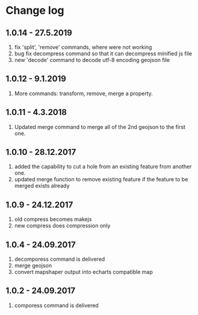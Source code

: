 # Change log

## 1.0.14 - 27.5.2019

1. fix 'split', 'remove' commands, where were not working
1. bug fix decompress command so that it can decompress minified js file
1. new 'decode' command to decode utf-8 encoding geojson file

## 1.0.12 - 9.1.2019

1. More commands: transform, remove, merge a property.

## 1.0.11 - 4.3.2018

1. Updated merge command to merge all of the 2nd geojson to the first one.

## 1.0.10 - 28.12.2017

1. added the capability to cut a hole from an existing feature from another one.
2. updated merge function to remove existing feature if the feature to be
   merged exists already

## 1.0.9 - 24.12.2017

1. old compress becomes makejs
2. new compress does compression only

## 1.0.4 - 24.09.2017

1. decomporess command is delivered
2. merge geojson
3. convert mapshaper output into echarts compatible map

## 1.0.2 - 24.09.2017

1. comporess command is delivered
